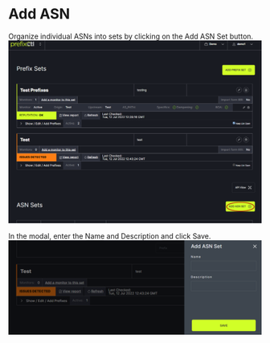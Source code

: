 # Add ASN

Organize individual ASNs into sets by clicking on the Add ASN Set button. 
![](img/addasn.png)


In the modal, enter the Name and Description and click Save. 
![](img/asnmodal.png)
